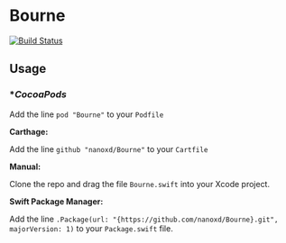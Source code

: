 # Bourne
[![Build Status](https://travis-ci.org/nanoxd/Bourne.svg?branch=master)](https://travis-ci.org/nanoxd/Bourne)

## Usage

### **CocoaPods*

Add the line `pod "Bourne"` to your `Podfile`

**Carthage:**

Add the line `github "nanoxd/Bourne"` to your `Cartfile`

**Manual:**

Clone the repo and drag the file `Bourne.swift` into your Xcode project.

**Swift Package Manager:**

Add the line `.Package(url: "{https://github.com/nanoxd/Bourne}.git", majorVersion: 1)` to your `Package.swift` file.
